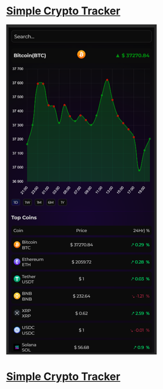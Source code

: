 # [Simple Crypto Tracker](https://simple-cryptotracker.netlify.app/)

[<img src="./CryptoTracker.png" alt="todo app" style="text-align:center;">](https://simple-cryptotracker.netlify.app/)

# [Simple Crypto Tracker](https://simple-cryptotracker.netlify.app/)